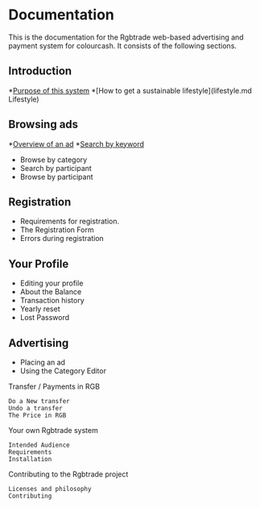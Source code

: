 # Documentation

This is the documentation for the Rgbtrade web-based advertising and payment system for colourcash. It consists of the following sections.

## Introduction

*[Purpose of this system](purpose.md "Purpose")
*[How to get a sustainable lifestyle](lifestyle.md Lifestyle)

## Browsing ads

*[Overview of an ad](overview-of-an-ad.md)
*[Search by keyword](search-by-keyword.md)

* Browse by category
* Search by participant
* Browse by participant

## Registration

* Requirements for registration.
* The Registration Form
* Errors during registration

## Your Profile

* Editing your profile
* About the Balance
* Transaction history
* Yearly reset
* Lost Password

## Advertising

* Placing an ad
* Using the Category Editor

Transfer / Payments in RGB

    Do a New transfer
    Undo a transfer
    The Price in RGB

Your own Rgbtrade system

    Intended Audience
    Requirements
    Installation

Contributing to the Rgbtrade project

    Licenses and philosophy
    Contributing


